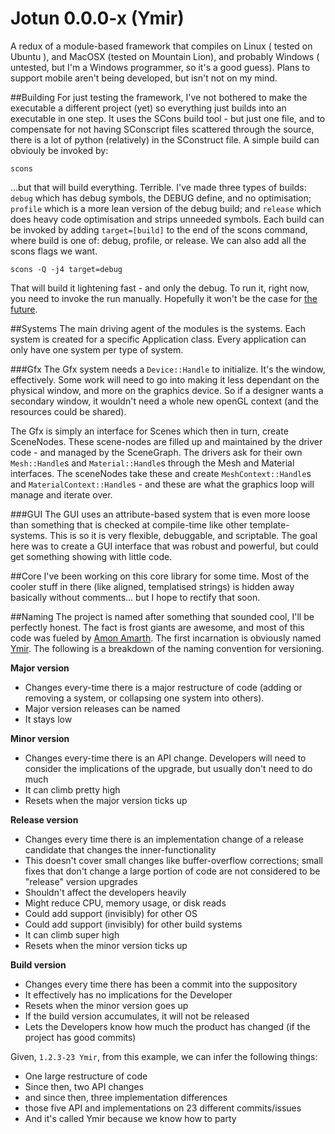Jotun 0.0.0-x (Ymir)
=====

A redux of a module-based framework that compiles on Linux ( tested on Ubuntu ), and MacOSX (tested on Mountain Lion), and probably Windows ( untested, but I'm a Windows programmer, so it's a good guess). Plans to support mobile aren't being developed, but isn't not on my mind.

##Building
For just testing the framework, I've not bothered to make the executable a different project (yet) so everything just builds into an executable in one step. It uses the SCons build tool - but just one file, and to compensate for not having SConscript files scattered through the source, there is a lot of python (relatively) in the SConstruct file. A simple build can obviouly be invoked by:
```
scons
```
...but that will build everything. Terrible. I've made three types of builds: `debug` which has debug symbols, the DEBUG define, and no optimisation; `profile` which is a more lean version of the debug build; and `release` which does heavy code optimisation and strips unneeded symbols. Each build can be invoked by adding `target=[build]` to the end of the scons command, where build is one of: debug, profile, or release. We can also add all the scons flags we want.
```
scons -Q -j4 target=debug
```
That will build it lightening fast - and only the debug. To run it, right now, you need to invoke the run manually. Hopefully it won't be the case for <a target="_blank" href="https://github.com/Etskh/Jotun/issues/2">the future</a>.


##Systems
The main driving agent of the modules is the systems. Each system is created for a specific Application class. Every application can only have one system per type of system.

###Gfx
The Gfx system needs a `Device::Handle` to initialize. It's the window, effectively. Some work will need to go into making it less dependant on the physical window, and more on the graphics device. So if a designer wants a secondary window, it wouldn't need a whole new openGL context (and the resources could be shared).

The Gfx is simply an interface for Scenes which then in turn, create SceneNodes. These scene-nodes are filled up and maintained by the driver code - and managed by the SceneGraph. The drivers ask for their own `Mesh::Handle`s and `Material::Handle`s through the Mesh and Material interfaces. The sceneNodes take these and create `MeshContext::Handle`s and `MaterialContext::Handle`s - and these are what the graphics loop will manage and iterate over.


###GUI
The GUI uses an attribute-based system that is even more loose than something that is checked at compile-time like other template-systems. This is so it is very flexible, debuggable, and scriptable. The goal here was to create a GUI interface that was robust and powerful, but could get something showing with little code. 

##Core
I've been working on this core library for some time. Most of the cooler stuff in there (like aligned, templatised strings) is hidden away basically without comments… but I hope to rectify that soon.


##Naming
The project is named after something that sounded cool, I'll be perfectly honest. The fact is frost giants are awesome, and most of this code was fueled by <a target="_blank" href="https://www.youtube.com/watch?v=bjRUee5S44w">Amon Amarth</a>. The first incarnation is obviously named <a target="_blank" href="http://en.wikipedia.org/wiki/Ymir">Ymir</a>. The following is a breakdown of the naming convention for versioning.

**Major version**
 - Changes every-time there is a major restructure of code (adding or removing a system, or collapsing one system into others).
 - Major version releases can be named
 - It stays low

**Minor version**
 - Changes every-time there is an API change. Developers will need to consider the implications of the upgrade, but usually don't need to do much
 - It can climb pretty high
 - Resets when the major version ticks up

**Release version**
 - Changes every time there is an implementation change of a release candidate that changes the inner-functionality
 - This doesn't cover small changes like buffer-overflow corrections; small fixes that don't change a large portion of code are not considered to be "release" version upgrades
 - Shouldn't affect the developers heavily
 - Might reduce CPU, memory usage, or disk reads
 - Could add support (invisibly) for other OS
 - Could add support (invisibly) for other build systems
 - It can climb super high
 - Resets when the minor version ticks up

**Build version**
 - Changes every time there has been a commit into the suppository
 - It effectively has no implications for the Developer
 - Resets when the minor version goes up
 - If the build version accumulates, it will not be released
 - Lets the Developers know how much the product has changed (if the project has good commits)


Given, `1.2.3-23 Ymir`, from this example, we can infer the following things:
 - One large restructure of code
 - Since then, two API changes
 - and since then, three implementation differences
 - those five API and implementations on 23 different commits/issues
 - And it's called Ymir because we know how to party

